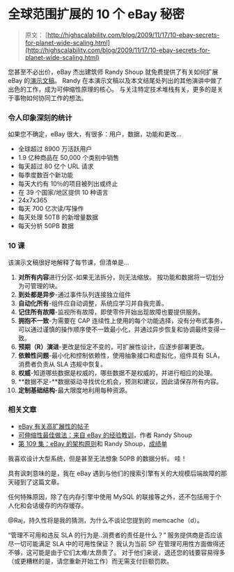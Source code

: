 # 全球范围扩展的 10 个 eBay 秘密

> 原文： [http://highscalability.com/blog/2009/11/17/10-ebay-secrets-for-planet-wide-scaling.html](http://highscalability.com/blog/2009/11/17/10-ebay-secrets-for-planet-wide-scaling.html)

您甚至不必出价，eBay 杰出建筑师 Randy Shoup 就免费提供了有关如何扩展 eBay 的[演示文稿](http://www.hpts.ws/session9/shoup.pdf)。 Randy 在本演示文稿以及本文结尾处列出的其他演讲中做了出色的工作，成为可伸缩性原理的核心。 与关注特定技术堆栈有关，更多的是关于事物如何协同工作的想法。

### 令人印象深刻的统计

如果您不确定，eBay 很大，有很多：用户，数据，功能和更改...

*   全球超过 8900 万活跃用户
*   1.9 亿种商品在 50,000 个类别中销售
*   每天超过 80 亿个 URL 请求
*   每季度数百个新功能
*   每天大约有 10％的项目被列出或终止
*   在 39 个国家/地区提供 10 种语言
*   24x7x365
*   每天 700 亿次读/写操作
*   每天处理 50TB 的新增量数据
*   每天分析 50PB 数据

### 10 课

该演示文稿很好地解释了每节课，但清单是...

1.  **对所有内容**进行分区-如果无法拆分，则无法缩放。 按功能和数据将一切划分为可管理的块。
2.  **到处都是异步**-通过事件队列连接独立组件
3.  **自动化所有**-组件应自动调整，系统应学习并自我完善。
4.  **记住所有故障**-监视所有故障，即使零件开始出现故障也要提供服务。
5.  **拥抱不一致**-为需要在 CAP 连续性上使用的每个功能选择，没有分布式事务，可以通过谨慎的操作顺序使不一致最小化，并通过异步恢复和协调最终变得一致。
6.  **预期（R）演进**-更改是恒定不变的，可扩展性设计，应逐步部署更改。
7.  **依赖性问题**-最小化和控制依赖性，使用抽象接口和虚拟化，组件具有 SLA，消费者负责从 SLA 违规中恢复。
8.  **权威**-知道哪些数据是权威的，哪些数据不是权威的，并进行相应的处理。
9.  **数据不足-**数据驱动寻找优化机会，预测和建议，因此请保存所有内容。
10.  **定制基础结构**-最大限度地利用每种资源。

### 相关文章

*   [eBay 有关高扩展性的帖子](http://highscalability.com/blog/category/ebay)
*   [可伸缩性最佳做法：来自 eBay 的经验教训](http://www.infoq.com/articles/ebay-scalability-best-practices)，作者 Randy Shoup
*   [第 109 集：eBay 的架构原则](http://odeo.com/episodes/23259163-Episode-109-eBay-s-Architecture-Principles-with-Randy-Shoup)和 Randy Shoup，[成绩单](http://www.se-radio.net/transcript-109-ebay039s-architecture-principles-randy-shoup)

我喜欢设计大型系统，但是甚至无法想象 50PB 的数据分析。 哇！

具有讽刺意味的是，我在 eBay 遇到与他们的搜索引擎有关的大规模后端故障的那天碰到了这篇文章。

任何特殊原因，除了在内存引擎中使用 MySQL 的联接等之外，还不包括用于个人化和会话缓存的内存缓存。

@Raj，持久性将是我的猜测，为什么不谈论您提到的 memcache（d）。

“管理不可用和违反 SLA 的行为是..消费者的责任是什么？” 服务提供商是否应该尽一切可能满足 SLA 中的可用性保证？ 我认为当前 SP 在管理可用性方面做得还不够，这可能是由于它们太难/太昂贵了。 对于他们来说，退还您的钱要容易得多（或更糟糕的是，请您重新开始工作）而无需支付巨额罚款。